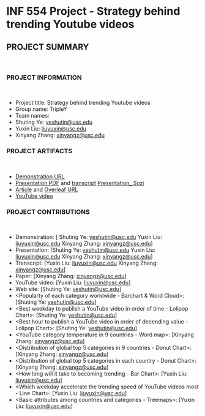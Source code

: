 # INF 554 Project - Strategy behind trending Youtube videos

## PROJECT SUMMARY
​
### PROJECT INFORMATION
​
- Project title: Strategy behind trending Youtube videos
- Group name: TripleY 
- Team names: 
 - Shuting Ye: yeshutin@usc.edu
 - Yuxin Liu: liuyuxin@usc.edu
 - Xinyang Zhang: xinyangz@usc.edu
​
### PROJECT ARTIFACTS
​
- [Demonstration URL](<demo-url>)
- [Presentation PDF](<presentation-pdf-url>) and [transcript](https://github.com/INF554/a5-tripley/blob/master/PRESENTATION_TRANSCRIPT.md) [Presentation_ Sozi](https://github.com/INF554/a5-tripley/blob/master/INF554_final.sozi.html)
- [Article](https://github.com/INF554/a5-tripley/blob/master/INF554_FinalPaper_TripleY_Strategy_behind_the_trending_youtube_video.pdf) and [Overleaf URL](https://www.overleaf.com/read/vbjtmrybxsxc)
- [YouTube video](<youtube-video-url>)
​
### PROJECT CONTRIBUTIONS
​
- Demonstration: [ Shuting Ye: yeshutin@usc.edu  Yuxin Liu: liuyuxin@usc.edu  Xinyang Zhang: xinyangz@usc.edu]
- Presentation: [Shuting Ye: yeshutin@usc.edu  Yuxin Liu: liuyuxin@usc.edu  Xinyang Zhang: xinyangz@usc.edu]
- Transcript: [Yuxin Liu: liuyuxin@usc.edu  Xinyang Zhang: xinyangz@usc.edu]
- Paper: [Xinyang Zhang: xinyangz@usc.edu]
- YouTube video: [Yuxin Liu: liuyuxin@usc.edu]
​
- Web site: [Shuting Ye: yeshutin@usc.edu]
- <Popularty of each category worldwide - Barchart & Word Cloud>: [Shuting Ye: yeshutin@usc.edu]
- <Best weekday to publish a YouTube video in order of time - Lolipop Chart>: [Shuting Ye: yeshutin@usc.edu]
- <Best hour to publish a YouTube video in order of decending value - Lolipop Chart>: [Shuting Ye: yeshutin@usc.edu]
- <YouTube category temperature in 9 countries - Word map>: [Xinyang Zhang: xinyangz@usc.edu]
- <Distribution of global top 5 categories in 9 countries - Donut Chart>: [Xinyang Zhang: xinyangz@usc.edu]
- <Distribution of global top 5 categories in each country - Donut Chart>: [Xinyang Zhang: xinyangz@usc.edu]
- <How long will it take to becoming trending - Bar Chart>: [Yuxin Liu: liuyuxin@usc.edu]
- <Which weekday accelerate the trending speed of YouTube videos most - Line Chart>: [Yuxin Liu: liuyuxin@usc.edu]
- <Basic attributes among countries and categories - Treemaps>: [Yuxin Liu: liuyuxin@usc.edu]





